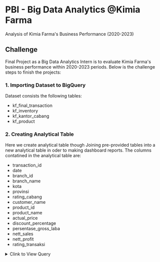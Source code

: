 # PBI - Big Data Analytics @Kimia Farma
Analysis of Kimia Farma's Business Performance (2020-2023)
## Challenge
Final Project as a Big Data Analytics Intern is to evaluate Kimia Farma's business performance within 2020-2023 periods. Below is the challenge steps to finish the projects:
### 1. Importing Dataset to BigQuery
Dataset consists the following tables:
- kf_final_transaction
- kf_inventory
- kf_kantor_cabang
- kf_product
  
### 2. Creating Analytical Table
Here we create analytical table though Joining pre-provided tables into a new analytical table in oder to making dashboard reports.
The columns contatined in the analytical table are:
- transaction_id
- date
- branch_id
- branch_name
- kota
- provinsi
- rating_cabang
- customer_name
- product_id
- product_name
- actual_price
- discount_percentage
- persentase_gross_laba
- nett_sales
- nett_profit
- rating_transaksi

<details>
  <summary> Clink to View Query </summary>
  
```sql
CREATE TABLE kimia_farma.kf_analytics AS(
SELECT
  t.transaction_id,
  t.date,
  t.branch_id,
  k.branch_name,
  k.kota,
  k.provinsi,
  k.rating as rating_cabang,
  t.customer_name,
  p.product_id,
  p.product_name,
  p.price as actual_price,
  t.discount_percentage,
  t.price * (1-t.discount_percentage) as nett_sales,
  CASE
    WHEN p.price <= 50000 THEN "10%"
    WHEN p.price BETWEEN 50001 and 100000 THEN "15%"
    WHEN p.price BETWEEN 100001 and 300000 THEN "20%"
    WHEN p.price BETWEEN 300001 and 500000 THEN "25%"
    ELSE "30%"
  END as persentase_gross_laba,
  t.price * (1-t.discount_percentage) *
    CASE
      WHEN p.price <= 50000 THEN 0.1
      WHEN p.price BETWEEN 50001 and 100000 THEN 0.15
      WHEN p.price BETWEEN 100001 and 300000 THEN 0.2
      WHEN p.price BETWEEN 300001 and 500000 THEN 0.25
      ELSE 0.3
    END as nett_profit,
  t.rating as rating_transaction

FROM kimia_farma.kf_final_transaction as t
LEFT JOIN kimia_farma.kf_kantor_cabang as k
  ON t.branch_id = k.branch_id
LEFT JOIN kimia_farma.kf_product as p
  ON t.product_id = p.product_id
ORDER BY t.date desc, k.provinsi, k.kota, t.customer_name
);
```

### Create Report
Dashboard report created in the Looker Studio



